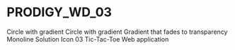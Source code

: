# PRODIGY_WD_03
Circle with gradient Circle with gradient Gradient that fades to transparency Monoline Solution Icon 03  Tic-Tac-Toe Web application
